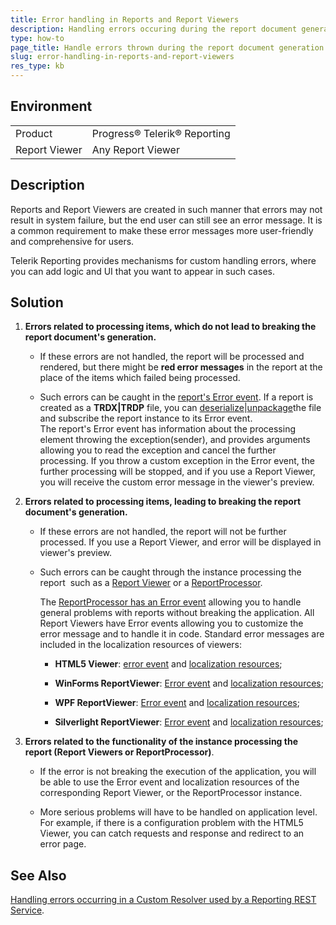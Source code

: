```yaml
---
title: Error handling in Reports and Report Viewers
description: Handling errors occuring during the report document generation and errors related to the instance processin them such as Report Viewers and the ReportProcessor class used for processing reports.
type: how-to
page_title: Handle errors thrown during the report document generation and errors thrown by report viewers or the ReportProcessor class
slug: error-handling-in-reports-and-report-viewers
res_type: kb
---
```


## Environment

<table>
	<tr>
		<td>Product</td>
		<td>Progress® Telerik® Reporting</td>
	</tr>
	<tr>
		<td>Report Viewer</td>
		<td>Any Report Viewer</td>
	</tr>
</table>
  
## Description

Reports and Report Viewers are created in such manner that errors may not result in system failure, but the end user can still see an error message. It is a common requirement to make these error messages more user-friendly and comprehensive for users.  
  
Telerik Reporting provides mechanisms for custom handling errors, where you can add logic and UI that you want to appear in such cases.
  
## Solution

1. **Errors related to processing items, which do not lead to breaking the report document's generation.**  

    - If these errors are not handled, the report will be processed and rendered, but there might be **red error messages** in the report at the place of the items which failed being processed.
    
    - Such errors can be caught in the [report's Error event](../t-telerik-reporting-erroreventhandler). If a report is created as a **TRDX|TRDP** file, you can [deserialize](../programmatic-xml-serialization#deserialize-report-definition-from-xml-file)|[unpackage](../report-packaging-trdp#unpackaging)the file and subscribe the report instance to its Error event.  
The report's Error event has information about the processing element throwing the exception(sender), and provides arguments allowing you to read the exception and cancel the further processing. If you throw a custom exception in the Error event, the further processing will be stopped, and if you use a Report Viewer, you will receive the custom error message in the viewer's preview.

2. **Errors related to processing items, leading to breaking the report document's generation.**

    - If these errors are not handled, the report will not be further processed. If you use a Report Viewer, and error will be displayed in viewer's preview.
    
    - Such errors can be caught through the instance processing the report  such as a [Report Viewer](../report-viewers-overview) or a [ReportProcessor](../t-telerik-reporting-processing-reportprocessor).   

        The [ReportProcessor has an Error event](../e-telerik-reporting-processing-reportprocessor-error) allowing you to handle general problems with reports without breaking the application. All Report Viewers have Error events allowing you to customize the error message and to handle it in code. Standard error messages are included in the localization resources of viewers:  

        - **HTML5 Viewer**: [error event](../html5-report-viewer-reportviewer-events-error) and [localization resources](../html5-report-viewer-localization);  

        - **WinForms ReportViewer**: [Error event](../e-telerik-reportviewer-winforms-reportviewerbase-error) and [localization resources](../report-viewer-localization);  

        - **WPF ReportViewer**: [Error event](../e-telerik-reportviewer-wpf-reportviewer-error) and [localization resources](../report-viewer-localization2);  

        - **Silverlight ReportViewer**: [Error event](../e-telerik-reportviewer-silverlight-reportviewer-error) and [localization resources](../report-viewer-localization3);

3. **Errors related to the  functionality of the instance processing the report (Report Viewers or ReportProcessor)**.
    
    - If the error is not breaking the execution of the application, you will be able to use the Error event and localization resources of the corresponding Report Viewer, or the ReportProcessor instance.
    
    - More serious problems will have to be handled on application level. For example, if there is a configuration problem with the HTML5 Viewer, you can catch requests and response and redirect to an error page.

## See Also

 [Handling errors occurring in a Custom Resolver used by a Reporting REST Service](./handling-errors-occurring-in-a-custom-resolver-used-by-a-reporting-rest-service).

